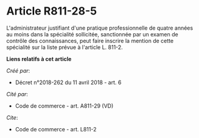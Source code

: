 # Article R811-28-5

L'administrateur justifiant d'une pratique professionnelle de quatre années au moins dans la spécialité sollicitée,
sanctionnée par un examen de contrôle des connaissances, peut faire inscrire la mention de cette spécialité sur la liste
prévue à l'article L. 811-2.

**Liens relatifs à cet article**

_Créé par_:

  - Décret n°2018-262 du 11 avril 2018 - art. 6

_Cité par_:

  - Code de commerce - art. A811-29 (VD)

_Cite_:

  - Code de commerce - art. L811-2
